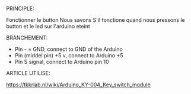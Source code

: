 
PRINCIPLE:

Fonctionner le button
Nous savons S'il fonctione quand nous pressons le button et le led sur l'arduino eteint

BRANCHEMENT:

- Pin - = GND, connect to GND of the Arduino
- Pin (middel pin) +5 v, connect to Arduino +5
- Pin S signal, connect to Arduino pin 10

ARTICLE UTILISE:

https://tkkrlab.nl/wiki/Arduino_KY-004_Key_switch_module
